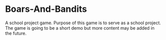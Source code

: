# Boars-And-Bandits
A school project game.
Purpose of this game is to serve as a school project.
The game is going to be a short demo but more content may be added in the future.
